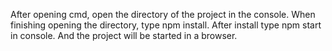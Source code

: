 After opening cmd, open the directory of the project in the console. 
When finishing opening the directory, type npm install. 
After install type npm start in console. And the project will be started in a browser.

